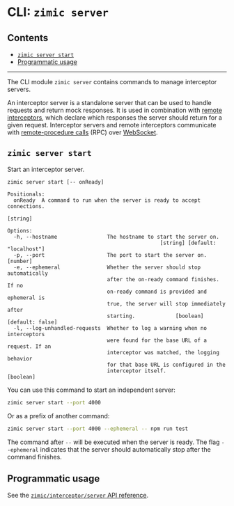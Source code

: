 # CLI: `zimic server` <!-- omit from toc -->

## Contents <!-- omit from toc -->

- [`zimic server start`](#zimic-server-start)
- [Programmatic usage](#programmatic-usage)

---

The CLI module `zimic server` contains commands to manage interceptor servers.

An interceptor server is a standalone server that can be used to handle requests and return mock responses. It is used
in combination with [remote interceptors](getting‐started#remote-http-interceptors), which declare which responses the
server should return for a given request. Interceptor servers and remote interceptors communicate with
[remote-procedure calls](https://en.wikipedia.org/wiki/Remote_procedure_call) (RPC) over
[WebSocket](https://developer.mozilla.org/docs/Web/API/WebSockets_API).

## `zimic server start`

Start an interceptor server.

```
zimic server start [-- onReady]

Positionals:
  onReady  A command to run when the server is ready to accept connections.
                                                                        [string]

Options:
  -h, --hostname                The hostname to start the server on.
                                                 [string] [default: "localhost"]
  -p, --port                    The port to start the server on.        [number]
  -e, --ephemeral               Whether the server should stop automatically
                                after the on-ready command finishes. If no
                                on-ready command is provided and ephemeral is
                                true, the server will stop immediately after
                                starting.             [boolean] [default: false]
  -l, --log-unhandled-requests  Whether to log a warning when no interceptors
                                were found for the base URL of a request. If an
                                interceptor was matched, the logging behavior
                                for that base URL is configured in the
                                interceptor itself.                    [boolean]
```

You can use this command to start an independent server:

```bash
zimic server start --port 4000
```

Or as a prefix of another command:

```bash
zimic server start --port 4000 --ephemeral -- npm run test
```

The command after `--` will be executed when the server is ready. The flag `--ephemeral` indicates that the server
should automatically stop after the command finishes.

## Programmatic usage

See the [`zimic/interceptor/server` API reference](api‐zimic‐interceptor‐server).
